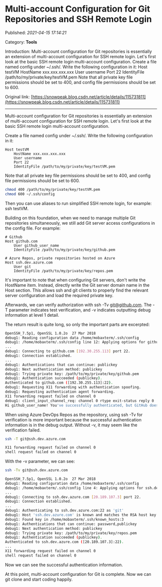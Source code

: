 # Multi-account Configuration for Git Repositories and SSH Remote Login

Published: *2021-04-15 17:14:21*

Category: __Tools__

Introduction: Multi-account configuration for Git repositories is essentially an extension of multi-account configuration for SSH remote login. Let's first look at the basic SSH remote login multi-account configuration. Create a file named config under ~/.ssh/. Write the following configuration in it: Host testVM HostName xxx.xxx.xxx.xxx User username Port 22 IdentityFile /path/to/my/private/key/testVM.pem Note that all private key file permissions should be set to 400, and config file permissions should be set to 600.

Original link: [https://snowpeak.blog.csdn.net/article/details/115731811](https://snowpeak.blog.csdn.net/article/details/115731811)

---------

Multi-account configuration for Git repositories is essentially an extension of multi-account configuration for SSH remote login. Let's first look at the basic SSH remote login multi-account configuration.

Create a file named config under ~/.ssh/. Write the following configuration in it:

```config
Host testVM
    HostName xxx.xxx.xxx.xxx
    User username
    Port 22
    IdentityFile /path/to/my/private/key/testVM.pem
```

Note that all private key file permissions should be set to 400, and config file permissions should be set to 600.

```bash
chmod 400 /path/to/my/private/key/testVM.pem
chmod 600 ~/.ssh/config
```

Then you can use aliases to run simplified SSH remote login, for example: ssh testVM.

Building on this foundation, when we need to manage multiple Git repositories simultaneously, we still add Git server access configurations in the config file. For example:

```config
# Github
Host github.com
    User github_user_name
    IdentityFile /path/to/my/private/key/github.pem

# Azure Repos, private repositories hosted on Azure
Host ssh.dev.azure.com
    User git
    IdentityFile /path/to/my/private/key/repos.pem
```

It's important to note that when configuring Git servers, don't write the HostName item. Instead, directly write the Git server domain name in the Host section. This allows ssh and git clients to properly find the relevant server configuration and load the required private key.

Afterwards, we can verify authorization with ssh -Tv git@github.com. The -T parameter indicates test verification, and -v indicates outputting debug information at level 1 detail.

The return result is quite long, so only the important parts are excerpted:

```bash
OpenSSH_7.5p1, OpenSSL 1.0.2o  27 Mar 2018
debug1: Reading configuration data /home/mobaxterm/.ssh/config
debug1: /home/mobaxterm/.ssh/config line 12: Applying options for github.com
...
debug1: Connecting to github.com [192.30.255.113] port 22.
debug1: Connection established.
...
debug1: Authentications that can continue: publickey
debug1: Next authentication method: publickey
debug1: Trying private key: /path/to/my/private/key/github.pem
debug1: Authentication succeeded (publickey).
Authenticated to github.com ([192.30.255.113]:22).
debug1: Requesting X11 forwarding with authentication spoofing.
debug1: Requesting authentication agent forwarding.
X11 forwarding request failed on channel 0
debug1: client_input_channel_req: channel 0 rtype exit-status reply 0
Hi github_user_name! You've successfully authenticated, but GitHub does not provide shell access.
```

When using Azure DevOps Repos as the repository, using ssh -Tv for verification is more important because the successful authentication information is in the debug output. Without -v, it may seem like the verification failed.

```bash
ssh -T git@ssh.dev.azure.com

X11 forwarding request failed on channel 0
shell request failed on channel 0
```

With the -v parameter, we can see:

```bash
ssh -Tv git@ssh.dev.azure.com

OpenSSH_7.5p1, OpenSSL 1.0.2o  27 Mar 2018
debug1: Reading configuration data /home/mobaxterm/.ssh/config
debug1: /home/mobaxterm/.ssh/config line 4: Applying options for ssh.dev.azure.com
...
debug1: Connecting to ssh.dev.azure.com [20.189.107.3] port 22.
debug1: Connection established.
...
debug1: Authenticating to ssh.dev.azure.com:22 as 'git'
debug1: Host 'ssh.dev.azure.com' is known and matches the RSA host key.
debug1: Found key in /home/mobaxterm/.ssh/known_hosts:3
debug1: Authentications that can continue: password,publickey
debug1: Next authentication method: publickey
debug1: Trying private key: /path/to/my/private/key/repos.pem
debug1: Authentication succeeded (publickey).
Authenticated to ssh.dev.azure.com ([20.189.107.3]:22).
...
X11 forwarding request failed on channel 0
shell request failed on channel 0
```

Now we can see the successful authentication information.

At this point, multi-account configuration for Git is complete. Now we can git clone and start coding happily.